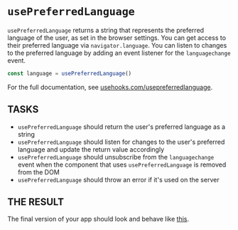 # `usePreferredLanguage`

`usePreferredLanguage` returns a string that represents the preferred language of the user, as set in the browser settings. You can get access to their preferred language via `navigator.language`. You can listen to changes to the preferred language by adding an event listener for the `languagechange` event.

```js
const language = usePreferredLanguage()
```

For the full documentation, see [usehooks.com/usepreferredlanguage](https://usehooks.com/usepreferredlanguage).

## TASKS

- `usePreferredLanguage` should return the user's preferred language as a string
- `usePreferredLanguage` should listen for changes to the user's preferred language and update the return value accordingly
- `usePreferredLanguage` should unsubscribe from the `languagechange` event when the component that uses `usePreferredLanguage` is removed from the DOM
- `usePreferredLanguage` should throw an error if it's used on the server

## THE RESULT

The final version of your app should look and behave like [this](https://codesandbox.io/p/sandbox/usepreferredlanguage-v3dcoh).
